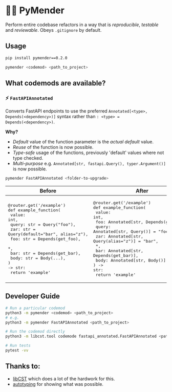 # 👷‍♀️ PyMender

Perform entire codebase refactors in a way that is _reproducible_, _testable_ and _reviewable_. Obeys `.gitignore` by default.

## Usage

```bash
pip install pymender==0.2.0

pymender <codemod> <path_to_project>
```

## What codemods are available?

### ⚡ `FastAPIAnnotated`

Converts FastAPI endpoints to use the preferred `Annotated[<type>, Depends(<dependency>)]` syntax rather than `: <type> = Depends(<dependency>)`.

**Why?**

- *Default* value of the function parameter is the *actual default* value.
- *Reuse* of the function is now possible.
- *Type-safe* usage of the functions, previously 'default' values where not type checked.
- *Multi-purpose* e.g. `Annotated[str, fastapi.Query(), typer.Argument()]` is now possible.

```bash
pymender FastAPIAnnotated <folder-to-upgrade>
```

| Before | After |
| --- | --- |
| <pre>@router.get('/example')<br/>def example_function(<br/>    value: int,<br/>    query: str = Query("foo"),<br/>    zar: str = Query(default="bar", alias="z"),<br/>    foo: str = Depends(get_foo),<br/>    *,<br/>    bar: str = Depends(get_bar),<br/>    body: str = Body(...),<br/>) -> str:<br/>    return 'example'</pre> | <pre>@router.get('/example')<br/>def example_function(<br/>    value: int,<br/>    foo: Annotated[str, Depends(get_foo)],<br/>    query: Annotated[str, Query()] = "foo",<br/>    zar: Annotated[str, Query(alias="z")] = "bar",<br/>    *,<br/>    bar: Annotated[str, Depends(get_bar)],<br/>    body: Annotated[str, Body()],<br/>) -> str:<br/>    return 'example'</pre> |

## Developer Guide

```bash
# Run a particular codemod
python3 -m pymender <codemod> <path_to_project>
# e.g.
python3 -m pymender FastAPIAnnotated <path_to_project>

# Run the codemod directly
python3 -m libcst.tool codemode fastapi_annotated.FastAPIAnnotated <path_to_project>

# Run tests
pytest -vv

```

## Thanks to:

- [libCST](https://github.com/Instagram/LibCST) which does a lot of the hardwork for this.
- [autotyping](https://github.com/JelleZijlstra/autotyping) for showing what was possible.
